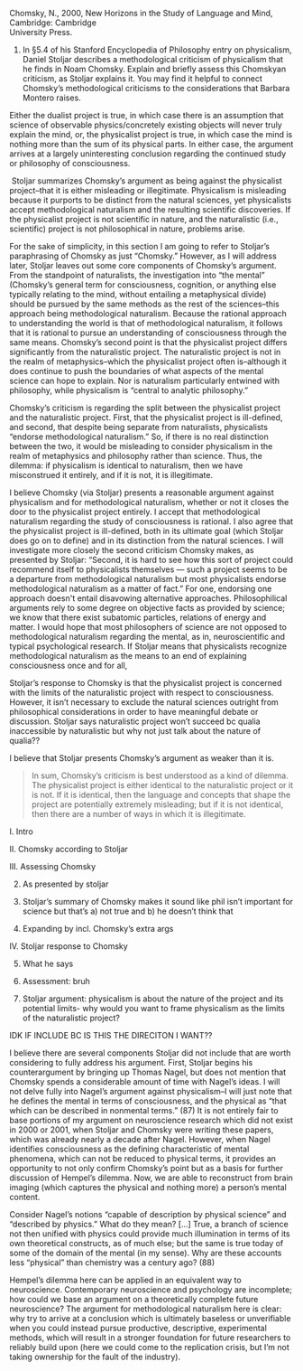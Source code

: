 Chomsky, N., 2000, New Horizons in the Study of Language and Mind, Cambridge: Cambridge  
University Press.

  

1) In §5.4 of his Stanford Encyclopedia of Philosophy entry on physicalism, Daniel Stoljar describes a methodological criticism of physicalism that he finds in Noam Chomsky. Explain and briefly assess this Chomskyan criticism, as Stoljar explains it. You may find it helpful to connect Chomsky’s methodological criticisms to the considerations that Barbara Montero raises.

  

Either the dualist project is true, in which case there is an assumption that science of observable physics/concretely existing objects will never truly explain the mind, or, the physicalist project is true, in which case the mind is nothing more than the sum of its physical parts. In either case, the argument arrives at a largely uninteresting conclusion regarding the continued study or philosophy of consciousness.

 Stoljar summarizes Chomsky’s argument as being against the physicalist project–that it is either misleading or illegitimate. Physicalism is misleading because it purports to be distinct from the natural sciences, yet physicalists accept methodological naturalism and the resulting scientific discoveries. If the physicalist project is not scientific in nature, and the naturalistic (i.e., scientific) project is not philosophical in nature, problems arise. 

For the sake of simplicity, in this section I am going to refer to Stoljar’s paraphrasing of Chomsky as just “Chomsky.” However, as I will address later, Stoljar leaves out some core components of Chomsky’s argument. From the standpoint of naturalists, the investigation into “the mental” (Chomsky’s general term for consciousness, cognition, or anything else typically relating to the mind, without entailing a metaphysical divide) should be pursued by the same methods as the rest of the sciences–this approach being methodological naturalism. Because the rational approach to understanding the world is that of methodological naturalism, it follows that it is rational to pursue an understanding of consciousness through the same means. Chomsky’s second point is that the physicalist project differs significantly from the naturalistic project. The naturalistic project is not in the realm of metaphysics–which the physicalist project often is–although it does continue to push the boundaries of what aspects of the mental science can hope to explain. Nor is naturalism particularly entwined with philosophy, while physicalism is “central to analytic philosophy.” 

Chomsky’s criticism is regarding the split between the physicalist project and the naturalistic project. First, that the physicalist project is ill-defined, and second, that despite being separate from naturalists, physicalists “endorse methodological naturalism.” So, if there is no real distinction between the two, it would be misleading to consider physicalism in the realm of metaphysics and philosophy rather than science. Thus, the dilemma: if physicalism is identical to naturalism, then we have misconstrued it entirely, and if it is not, it is illegitimate. 

I believe Chomsky (via Stoljar) presents a reasonable argument against physicalism and for methodological naturalism, whether or not it closes the door to the physicalist project entirely. I accept that methodological naturalism regarding the study of consciousness is rational. I also agree that the physicalist project is ill-defined, both in its ultimate goal (which Stoljar does go on to define) and in its distinction from the natural sciences. I will investigate more closely the second criticism Chomsky makes, as presented by Stoljar: “Second, it is hard to see how this sort of project could recommend itself to physicalists themselves — such a project seems to be a departure from methodological naturalism but most physicalists endorse methodological naturalism as a matter of fact.” For one, endorsing one approach doesn't entail disavowing alternative approaches. Philosophilical arguments rely to some degree on objective facts as provided by science; we know that there exist subatomic particles, relations of energy and matter. I would hope that most philosophers of science are not opposed to methodological naturalism regarding the mental, as in, neuroscientific and typical psychological research. If Stoljar means that physicalists recognize methodological naturalism as the means to an end of explaining consciousness once and for all, 



Stoljar’s response to Chomsky is that the physicalist project is concerned with the limits of the naturalistic project with respect to consciousness. However, it isn’t necessary to exclude the natural sciences outright from philosophical considerations in order to have meaningful debate or discussion. Stoljar says naturalistic project won’t succeed bc qualia inaccessible by naturalistic but why not just talk about the nature of qualia??  

  

I believe that Stoljar presents Chomsky’s argument as weaker than it is. 

> In sum, Chomsky’s criticism is best understood as a kind of dilemma. The physicalist project is either identical to the naturalistic project or it is not. If it is identical, then the language and concepts that shape the project are potentially extremely misleading; but if it is not identical, then there are a number of ways in which it is illegitimate.
  
  

I. Intro

II. Chomsky according to Stoljar 

III. Assessing Chomsky

2. As presented by stoljar
    

3. Stoljar’s summary of Chomsky makes it sound like phil isn’t important for science but that’s a) not true and b) he doesn’t think that
    

4. Expanding by incl. Chomsky’s extra args 
    

IV. Stoljar response to Chomsky

5. What he says
    
6. Assessment: bruh 
    

7. Stoljar argument: physicalism is about the nature of the project and its potential limits- why would you want to frame physicalism as the limits of the naturalistic project? 
    

  
  
  

IDK IF INCLUDE BC IS THIS THE DIRECITON I WANT??

  

I believe there are several components Stoljar did not include that are worth considering to fully address his argument. First, Stoljar begins his counterargument by bringing up Thomas Nagel, but does not mention that Chomsky spends a considerable amount of time with Nagel’s ideas. I will not delve fully into Nagel’s argument against physicalism–I will just note that he defines the mental in terms of consciousness, and the physical as “that which can be described in nonmental terms.” (87) It is not entirely fair to base portions of my argument on neuroscience research which did not exist in 2000 or 2001, when Stoljar and Chomsky were writing these papers, which was already nearly a decade after Nagel. However, when Nagel identifies consciousness as the defining characteristic of mental phenomena, which can not be reduced to physical terms, it provides an opportunity to not only confirm Chomsky’s point but as a basis for further discussion of Hempel’s dilemma. Now, we are able to reconstruct from brain imaging (which captures the physical and nothing more) a person’s mental content. 

Consider Nagel’s notions “capable of description by physical science” and “described by physics.” What do they mean? [...] True, a branch of science not then unified with physics could provide much illumination in terms of its own theoretical constructs, as of much else; but the same is true today of some of the domain of the mental (in my sense). Why are these accounts less “physical” than chemistry was a century ago? (88)

Hempel’s dilemma here can be applied in an equivalent way to neuroscience. Contemporary neuroscience and psychology are incomplete; how could we base an argument on a theoretically complete future neuroscience? The argument for methodological naturalism here is clear: why try to arrive at a conclusion which is ultimately baseless or unverifiable when you could instead pursue productive, descriptive, experimental methods, which will result in a stronger foundation for future researchers to reliably build upon (here we could come to the replication crisis, but I’m not taking ownership for the fault of the industry).